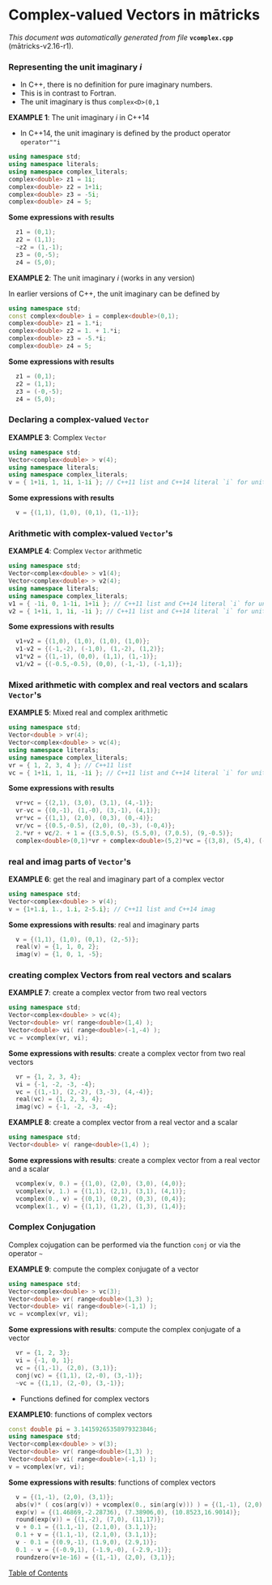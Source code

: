 
# Complex-valued Vectors in mātricks
_This document was automatically generated from file_ **`vcomplex.cpp`** (mātricks-v2.16-r1).

### Representing the unit imaginary _i_
* In C++, there is no definition for pure imaginary numbers.
* This is in contrast to Fortran.
* The unit imaginary is thus `complex<D>(0,1`


**EXAMPLE 1**: The unit imaginary _i_ in C++14

* In C++14, the unit imaginary is defined by the product operator `operator""i`
```C++
using namespace std;
using namespace literals;
using namespace complex_literals;
complex<double> z1 = 1i;
complex<double> z2 = 1+1i;
complex<double> z3 = -5i;
complex<double> z4 = 5;
```
**Some expressions with results**
```C++
  z1 = (0,1); 
  z2 = (1,1); 
  ~z2 = (1,-1); 
  z3 = (0,-5); 
  z4 = (5,0); 
```



**EXAMPLE 2**: The unit imaginary _i_ (works in any version)

In earlier versions of C++, the unit imaginary can be defined by
```C++
using namespace std;
const complex<double> i = complex<double>(0,1);
complex<double> z1 = 1.*i;
complex<double> z2 = 1. + 1.*i;
complex<double> z3 = -5.*i;
complex<double> z4 = 5;
```

**Some expressions with results**
```C++
  z1 = (0,1); 
  z2 = (1,1); 
  z3 = (-0,-5); 
  z4 = (5,0); 
```

### Declaring a complex-valued `Vector`


**EXAMPLE 3**: Complex  `Vector` 
```C++
using namespace std;
Vector<complex<double> > v(4);
using namespace literals;
using namespace complex_literals;
v = { 1+1i, 1, 1i, 1-1i }; // C++11 list and C++14 literal `i` for unit imaginary 
```

**Some expressions with results**
```C++
  v = {(1,1), (1,0), (0,1), (1,-1)}; 
```

### Arithmetic with complex-valued `Vector`'s


**EXAMPLE 4**: Complex `Vector` arithmetic
```C++
using namespace std;
Vector<complex<double> > v1(4);
Vector<complex<double> > v2(4);
using namespace literals;
using namespace complex_literals;
v1 = { -1i, 0, 1-1i, 1+1i }; // C++11 list and C++14 literal `i` for unit imaginary 
v2 = { 1+1i, 1, 1i, -1i }; // C++11 list and C++14 literal `i` for unit imaginary 
```

**Some expressions with results**
```C++
  v1+v2 = {(1,0), (1,0), (1,0), (1,0)}; 
  v1-v2 = {(-1,-2), (-1,0), (1,-2), (1,2)}; 
  v1*v2 = {(1,-1), (0,0), (1,1), (1,-1)}; 
  v1/v2 = {(-0.5,-0.5), (0,0), (-1,-1), (-1,1)}; 
```

### Mixed arithmetic with complex and real vectors and scalars `Vector`'s


**EXAMPLE 5**: Mixed real and complex arithmetic 
```C++
using namespace std;
Vector<double > vr(4);
Vector<complex<double> > vc(4);
using namespace literals;
using namespace complex_literals;
vr = { 1, 2, 3, 4 }; // C++11 list 
vc = { 1+1i, 1, 1i, -1i }; // C++11 list and C++14 literal `i` for unit imaginary 
```

**Some expressions with results**
```C++
  vr+vc = {(2,1), (3,0), (3,1), (4,-1)}; 
  vr-vc = {(0,-1), (1,-0), (3,-1), (4,1)}; 
  vr*vc = {(1,1), (2,0), (0,3), (0,-4)}; 
  vr/vc = {(0.5,-0.5), (2,0), (0,-3), (-0,4)}; 
  2.*vr + vc/2. + 1 = {(3.5,0.5), (5.5,0), (7,0.5), (9,-0.5)}; 
  complex<double>(0,1)*vr + complex<double>(5,2)*vc = {(3,8), (5,4), (-2,8), (2,-1)}; 
```

### real and imag parts of `Vector`'s


**EXAMPLE 6**: get the real and imaginary part of a complex vector
```C++
using namespace std;
Vector<complex<double> > v(4);
v = {1+1.i, 1., 1.i, 2-5.i}; // C++11 list and C++14 imag
```

**Some expressions with results**: real and imaginary parts
```C++
  v = {(1,1), (1,0), (0,1), (2,-5)}; 
  real(v) = {1, 1, 0, 2}; 
  imag(v) = {1, 0, 1, -5}; 
```


### creating complex Vectors from real vectors and scalars


**EXAMPLE 7**: create a complex vector from two real vectors
```C++
using namespace std;
Vector<complex<double> > vc(4);
Vector<double> vr( range<double>(1,4) );
Vector<double> vi( range<double>(-1,-4) );
vc = vcomplex(vr, vi);
```

**Some expressions with results**: create a complex vector from two real vectors
```C++
  vr = {1, 2, 3, 4}; 
  vi = {-1, -2, -3, -4}; 
  vc = {(1,-1), (2,-2), (3,-3), (4,-4)}; 
  real(vc) = {1, 2, 3, 4}; 
  imag(vc) = {-1, -2, -3, -4}; 
```




**EXAMPLE 8**: create a complex vector from a real vector and a scalar
```C++
using namespace std;
Vector<double> v( range<double>(1,4) );
```

**Some expressions with results**: create a complex vector from a real vector and a scalar
```C++
  vcomplex(v, 0.) = {(1,0), (2,0), (3,0), (4,0)}; 
  vcomplex(v, 1.) = {(1,1), (2,1), (3,1), (4,1)}; 
  vcomplex(0., v) = {(0,1), (0,2), (0,3), (0,4)}; 
  vcomplex(1., v) = {(1,1), (1,2), (1,3), (1,4)}; 
```


### Complex Conjugation
Complex cojugation can be performed via the function `conj` or via the operator `~`


**EXAMPLE 9**: compute the complex conjugate of a vector
```C++
using namespace std;
Vector<complex<double> > vc(3);
Vector<double> vr( range<double>(1,3) );
Vector<double> vi( range<double>(-1,1) );
vc = vcomplex(vr, vi);
```

**Some expressions with results**: compute the complex conjugate of a vector
```C++
  vr = {1, 2, 3}; 
  vi = {-1, 0, 1}; 
  vc = {(1,-1), (2,0), (3,1)}; 
  conj(vc) = {(1,1), (2,-0), (3,-1)}; 
  ~vc = {(1,1), (2,-0), (3,-1)}; 
```


* Functions defined for complex vectors  


**EXAMPLE10**: functions of complex vectors
```C++
const double pi = 3.14159265358979323846;
using namespace std;
Vector<complex<double> > v(3);
Vector<double> vr( range<double>(1,3) );
Vector<double> vi( range<double>(-1,1) );
v = vcomplex(vr, vi);
```

**Some expressions with results**: functions of complex vectors
```C++
  v = {(1,-1), (2,0), (3,1)}; 
  abs(v)* ( cos(arg(v)) + vcomplex(0., sin(arg(v))) ) = {(1,-1), (2,0), (3,1)}; 
  exp(v) = {(1.46869,-2.28736), (7.38906,0), (10.8523,16.9014)}; 
  round(exp(v)) = {(1,-2), (7,0), (11,17)}; 
  v + 0.1 = {(1.1,-1), (2.1,0), (3.1,1)}; 
  0.1 + v = {(1.1,-1), (2.1,0), (3.1,1)}; 
  v - 0.1 = {(0.9,-1), (1.9,0), (2.9,1)}; 
  0.1 - v = {(-0.9,1), (-1.9,-0), (-2.9,-1)}; 
  roundzero(v+1e-16) = {(1,-1), (2,0), (3,1)}; 
```



[Table of Contents](README.md)
